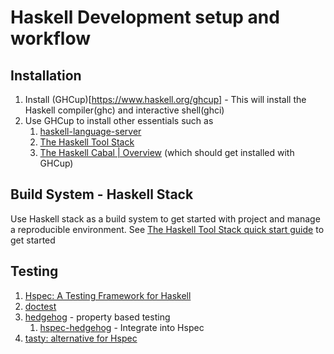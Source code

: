 # Haskell Development setup and workflow

## Installation
1. Install (GHCup)[https://www.haskell.org/ghcup] - This will install the Haskell compiler(ghc) and interactive shell(ghci)
2. Use GHCup to install other essentials such as
   1. [haskell-language-server](https://haskell-language-server.readthedocs.io/en/stable/index.html)
   2. [The Haskell Tool Stack](https://docs.haskellstack.org/en/stable/#__tabbed_1_2)
   3. [The Haskell Cabal | Overview](https://www.haskell.org/cabal/) (which should get installed with GHCup)

## Build System - Haskell Stack
Use Haskell stack as a build system to get started with project and manage a reproducible environment.
See [The Haskell Tool Stack quick start guide](https://docs.haskellstack.org/en/stable/#quick-start-guide) to get started

## Testing
1. [Hspec: A Testing Framework for Haskell](https://hspec.github.io/)
2. [doctest](https://hackage.haskell.org/package/doctest)
3. [hedgehog](https://hackage.haskell.org/package/hedgehog) - property based testing
   1. [hspec-hedgehog](https://hackage.haskell.org/package/hspec-hedgehog) - Integrate into Hspec
4. [tasty: alternative for Hspec](https://github.com/UnkindPartition/tasty)